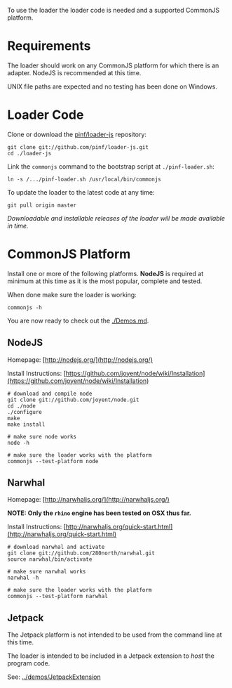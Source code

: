 
To use the loader the loader code is needed and a supported CommonJS platform.

Requirements
============

The loader should work on any CommonJS platform for which there is an adapter. NodeJS is recommended at this time.

UNIX file paths are expected and no testing has been done on Windows.


Loader Code
===========

Clone or download the [pinf/loader-js](https://github.com/pinf/loader-js) repository:

    git clone git://github.com/pinf/loader-js.git
    cd ./loader-js

Link the `commonjs` command to the bootstrap script at `./pinf-loader.sh`:

    ln -s /.../pinf-loader.sh /usr/local/bin/commonjs

To update the loader to the latest code at any time:

    git pull origin master

_Downloadable and installable releases of the loader will be made available in time._


CommonJS Platform
=================

Install one or more of the following platforms. __NodeJS__ is required at minimum at this time as it is the most popular, complete and tested.

When done make sure the loader is working:

    commonjs -h

You are now ready to check out the [./Demos.md](https://github.com/pinf/loader-js/tree/master/docs/Demos.md).


NodeJS
------

Homepage: [http://nodejs.org/](http://nodejs.org/)

Install Instructions: [https://github.com/joyent/node/wiki/Installation](https://github.com/joyent/node/wiki/Installation)

    # download and compile node
    git clone git://github.com/joyent/node.git
    cd ./node
    ./configure
    make
    make install
    
    # make sure node works
    node -h
    
    # make sure the loader works with the platform
    commonjs --test-platform node


Narwhal
-------

Homepage: [http://narwhaljs.org/](http://narwhaljs.org/)

**NOTE: Only the `rhino` engine has been tested on OSX thus far.**

Install Instructions: [http://narwhaljs.org/quick-start.html](http://narwhaljs.org/quick-start.html)

    # download narwhal and activate
    git clone git://github.com/280north/narwhal.git
    source narwhal/bin/activate
    
    # make sure narwhal works
    narwhal -h
    
    # make sure the loader works with the platform
    commonjs --test-platform narwhal


Jetpack
-------

The Jetpack platform is not intended to be used from the command line at this time.

The loader is intended to be included in a Jetpack extension to _host_ the program code.

See: [../demos/JetpackExtension](https://github.com/pinf/loader-js/tree/master/demos/JetpackExtension)

